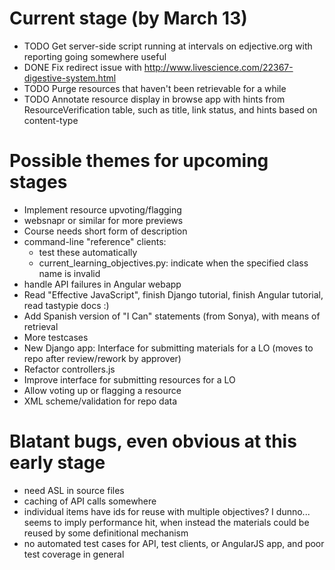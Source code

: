 Current stage (by March 13)
=========================

* TODO Get server-side script running at intervals on edjective.org with reporting going somewhere useful
* DONE Fix redirect issue with http://www.livescience.com/22367-digestive-system.html
* TODO Purge resources that haven't been retrievable for a while
* TODO Annotate resource display in browse app with hints from ResourceVerification table, such as title, link status, and hints based on content-type

Possible themes for upcoming stages
===================================

* Implement resource upvoting/flagging
* websnapr or similar for more previews
* Course needs short form of description
* command-line "reference" clients:
  * test these automatically
  * current\_learning\_objectives.py: indicate when the specified class name is invalid
* handle API failures in Angular webapp
* Read "Effective JavaScript", finish Django tutorial, finish Angular tutorial, read tastypie docs :)
* Add Spanish version of "I Can" statements (from Sonya), with means of retrieval
* More testcases
* New Django app: Interface for submitting materials for a LO (moves to repo after review/rework by approver)
* Refactor controllers.js
* Improve interface for submitting resources for a LO
* Allow voting up or flagging a resource
* XML scheme/validation for repo data

Blatant bugs, even obvious at this early stage
==============================================

* need ASL in source files
* caching of API calls somewhere
* individual items have ids for reuse with multiple objectives?  I dunno...  seems to imply performance hit, when instead the materials could be reused by some definitional mechanism
* no automated test cases for API, test clients, or AngularJS app, and poor test coverage in general
